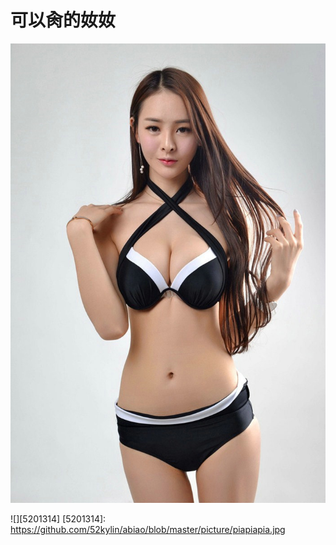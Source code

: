 # 可以肏的奻奻

![](https://github.com/52kylin/abiao/blob/master/picture/piapiapia.jpg)

![][5201314]
[5201314]: https://github.com/52kylin/abiao/blob/master/picture/piapiapia.jpg

